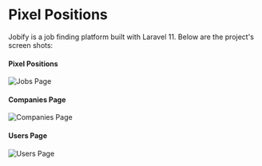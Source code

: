 # Pixel Positions

Jobify is a job finding platform built with Laravel 11. Below are the project's screen shots:

#### Pixel Positions

![Jobs Page](https://github.com/mrtbg96/pixel-positions/blob/main/public/jobs.png)

#### Companies Page

![Companies Page](https://github.com/mrtbg96/pixel-positions/blob/main/public/companies.png)

#### Users Page

![Users Page](https://github.com/mrtbg96/pixel-positions/blob/main/public/users.png)
